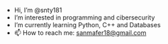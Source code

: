 - Hi, I’m @snty181
- I’m interested in programming and cibersecurity
- I’m currently learning Python, C++ and Databases
- 📫 How to reach me: sanmafer18@gmail.com

<!---
snty181/snty181 is a ✨ special ✨ repository because its `README.md` (this file) appears on your GitHub profile.
You can click the Preview link to take a look at your changes.
--->
